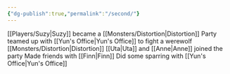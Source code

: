 ```yaml
---
{"dg-publish":true,"permalink":"/second/"}
---
```


[[Players/Suzy\|Suzy]] became a [[Monsters/Distortion\|Distortion]]
Party teamed up with [[Yun's Office\|Yun's Office]] to fight a werewolf [[Monsters/Distortion\|Distortion]]
[[Uta\|Uta]] and [[Anne\|Anne]] joined the party
Made friends with [[Finn\|Finn]]
Did some sparring with [[Yun's Office\|Yun's Office]]

